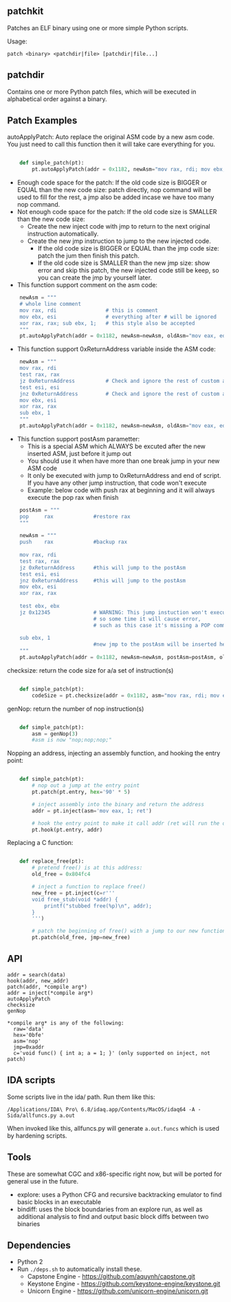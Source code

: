 patchkit
----
Patches an ELF binary using one or more simple Python scripts.

Usage:

    patch <binary> <patchdir|file> [patchdir|file...]


patchdir
----
Contains one or more Python patch files, which will be executed in alphabetical order against a binary.


Patch Examples
----

autoApplyPatch: Auto replace the original ASM code by a new asm code. You just need to call this function then it will take care everything for you.
```python

    def simple_patch(pt):
        pt.autoApplyPatch(addr = 0x1182, newAsm="mov rax, rdi; mov ebx, esi", oldAsm="mov eax, edi; mov ebx, esi", desc="")
```
- Enough code space for the patch: If the old code size is BIGGER or EQUAL than the new code size: patch directly, nop command will be used to fill for the rest, a jmp also be added incase we have too many nop command.
- Not enough code space for the patch: If the old code size is SMALLER than the new code size:
    + Create the new inject code with jmp to return to the next original instruction automatically.
    + Create the new jmp instruction to jump to the new injected code.
        * If the old code size is BIGGER or EQUAL than the jmp code size: patch the jum then finish this patch.
        * If the old code size is SMALLER than the new jmp size: show error and skip this patch, the new injected code still be keep, so you can create the jmp by yourself later.
- This function support comment on the asm code:
```python
    newAsm = """
    # whole line comment
    mov rax, rdi                # this is comment
    mov ebx, esi                # everything after # will be ignored
    xor rax, rax; sub ebx, 1;   # this style also be accepted
    """
    pt.autoApplyPatch(addr = 0x1182, newAsm=newAsm, oldAsm="mov eax, edi; mov ebx, esi", desc="")
```
- This function support 0xReturnAddress variable inside the ASM code:
```python
    newAsm = """
    mov rax, rdi
    test rax, rax
    jz 0xReturnAddress          # Check and ignore the rest of custom asm code
    test esi, esi
    jnz 0xReturnAddress         # Check and ignore the rest of custom asm code
    mov ebx, esi
    xor rax, rax
    sub ebx, 1
    """
    pt.autoApplyPatch(addr = 0x1182, newAsm=newAsm, oldAsm="mov eax, edi; mov ebx, esi", desc="")
```
- This function support postAsm parametter:
    + This is a special ASM which ALWAYS be excuted after the new inserted ASM, just before it jump out
    + You should use it when have more than one break jump in your new ASM code
    + It only be executed with jump to 0xReturnAddress and end of script. If you have any other jump instruction, that code won't execute
    + Example: below code with push rax at beginning and it will always execute the pop rax when finish
```python
    postAsm = """
    pop     rax             #restore rax
    """
    
    newAsm = """
    push    rax             #backup rax
    
    mov rax, rdi
    test rax, rax
    jz 0xReturnAddress      #this will jump to the postAsm
    test esi, esi
    jnz 0xReturnAddress     #this will jump to the postAsm
    mov ebx, esi
    xor rax, rax    
    
    test ebx, ebx
    jz 0x12345              # WARNING: This jump instuction won't execute the postAsm, 
                            # so some time it will cause error, 
                            # such as this case it's missing a POP command
    
    sub ebx, 1
                            #new jmp to the postAsm will be inserted here
    """
    pt.autoApplyPatch(addr = 0x1182, newAsm=newAsm, postAsm=postAsm, oldAsm="mov eax, edi; mov ebx, esi", desc="")
```

checksize: return the code size for a/a set of instruction(s)

```python

    def simple_patch(pt):
        codeSize = pt.checksize(addr = 0x1182, asm="mov rax, rdi; mov ebx, esi", is_asm=True)
```
genNop: return the number of nop instruction(s)
```python

    def simple_patch(pt):
        asm = genNop(3)
        #asm is now "nop;nop;nop;"
```
Nopping an address, injecting an assembly function, and hooking the entry point:
```python

    def simple_patch(pt):
        # nop out a jump at the entry point
        pt.patch(pt.entry, hex='90' * 5)

        # inject assembly into the binary and return the address
        addr = pt.inject(asm='mov eax, 1; ret')

        # hook the entry point to make it call addr (ret will run the original entry point)
        pt.hook(pt.entry, addr)
```
Replacing a C function:
```python

    def replace_free(pt):
        # pretend free() is at this address:
        old_free = 0x804fc4

        # inject a function to replace free()
        new_free = pt.inject(c=r'''
        void free_stub(void *addr) {
            printf("stubbed free(%p)\n", addr);
        }
        ''')

        # patch the beginning of free() with a jump to our new function
        pt.patch(old_free, jmp=new_free)
```

API
----
    addr = search(data)
    hook(addr, new_addr)
    patch(addr, *compile arg*)
    addr = inject(*compile arg*)
    autoApplyPatch
    checksize
    genNop

    *compile arg* is any of the following:
      raw='data'
      hex='0bfe'
      asm='nop'
      jmp=0xaddr
      c='void func() { int a; a = 1; }' (only supported on inject, not patch)


IDA scripts
----
Some scripts live in the ida/ path. Run them like this:

    /Applications/IDA\ Pro\ 6.8/idaq.app/Contents/MacOS/idaq64 -A -Sida/allfuncs.py a.out

When invoked like this, allfuncs.py will generate `a.out.funcs` which is used by hardening scripts.


Tools
----
These are somewhat CGC and x86-specific right now, but will be ported for general use in the future.

- explore: uses a Python CFG and recursive backtracking emulator to find basic blocks in an executable
- bindiff: uses the block boundaries from an explore run, as well as additional analysis to find and output basic block diffs between two binaries


Dependencies
----
- Python 2
- Run `./deps.sh` to automatically install these.
  - Capstone Engine - https://github.com/aquynh/capstone.git
  - Keystone Engine - https://github.com/keystone-engine/keystone.git
  - Unicorn Engine  - https://github.com/unicorn-engine/unicorn.git
